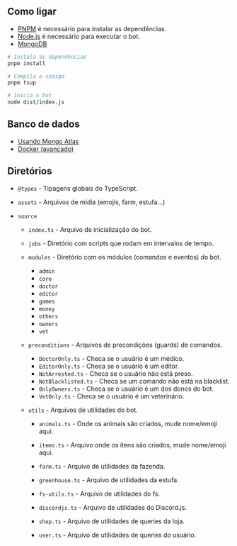 ## Como ligar

-   [PNPM](https://pnpm.js.org/) é necessário para instalar as dependências.
-   [Node.js](https://nodejs.org/en/) é necessário para executar o bot.
-   [MongoDB](https://www.mongodb.com/try/download/community)

```bash
# Instala as dependências
pnpm install

# Compila o código
pnpm tsup

# Inicia o bot
node dist/index.js
```

## Banco de dados

-   [Usando Mongo Atlas](https://www.prisma.io/dataguide/mongodb/mongodb-atlas-setup)
-   [Docker (avançado)](https://haneenmahdin.medium.com/set-up-mongodb-prisma-with-docker-c8c2f28e85de)

## Diretórios

-   `@types` - Tipagens globais do TypeScript.
-   `assets` - Arquivos de mídia (emojis, farm, estufa...)
-   `source`

    -   `index.ts` - Arquivo de inicialização do bot.
    -   `jobs` - Diretório com scripts que rodam em intervalos de tempo.
    -   `modules` - Diretório com os módulos (comandos e eventos) do bot.
        -   `admin`
        -   `core`
        -   `doctor`
        -   `editor`
        -   `games`
        -   `money`
        -   `others`
        -   `owners`
        -   `vet`
    -   `preconditions` - Arquivos de precondições (guards) de comandos.
        -   `DoctorOnly.ts` - Checa se o usuário é um médico.
        -   `EditorOnly.ts` - Checa se o usuário é um editor.
        -   `NotArrested.ts` - Checa se o usuário não está preso.
        -   `NotBlacklisted.ts` - Checa se um comando não está na blacklist.
        -   `OnlyOwners.ts` - Checa se o usuário é um dos donos do bot.
        -   `VetOnly.ts` - Checa se o usuário é um veterinário.
    -   `utils` - Arquivos de utilidades do bot.

        -   `animals.ts` - Onde os animais são criados, mude nome/emoji aqui.
        -   `items.ts` - Arquivo onde os itens são criados, mude nome/emoji aqui.

        -   `farm.ts` - Arquivo de utilidades da fazenda.
        -   `greenhouse.ts` - Arquivo de utilidades da estufa.

        -   `fs-utils.ts` - Arquivo de utilidades do fs.

        -   `discordjs.ts` - Arquivo de utilidades do Discord.js.
        -   `shop.ts` - Arquivo de utilidades de queries da loja.
        -   `user.ts` - Arquivo de utilidades de queries do usuário.
